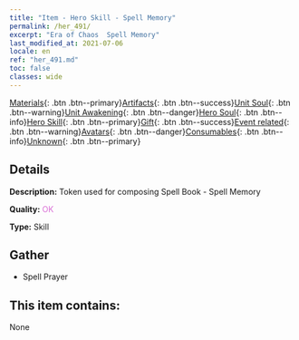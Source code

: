 ```yaml
---
title: "Item - Hero Skill - Spell Memory"
permalink: /her_491/
excerpt: "Era of Chaos  Spell Memory"
last_modified_at: 2021-07-06
locale: en
ref: "her_491.md"
toc: false
classes: wide
---
```

 [Materials](/Items/){: .btn .btn--primary}[Artifacts](/Items/Artifacts/){: .btn .btn--success}[Unit Soul](/Items/UnitSoul/){: .btn .btn--warning}[Unit Awakening](/Items/UnitAwakening/){: .btn .btn--danger}[Hero Soul](/Items/HeroSoul/){: .btn .btn--info}[Hero Skill](/Items/HeroSkill/){: .btn .btn--primary}[Gift](/Items/Gift/){: .btn .btn--success}[Event related](/Items/Events/){: .btn .btn--warning}[Avatars](/Items/Avatars/){: .btn .btn--danger}[Consumables](/Items/Consumables/){: .btn .btn--info}[Unknown](/Items/Unknown/){: .btn .btn--primary}

## Details
 **Description:** Token used for composing Spell Book - Spell Memory

 **Quality:** <span style="color: #DA70D6">OK</span>

 **Type:** Skill

## Gather

*    Spell Prayer 

## This item contains:

  None

